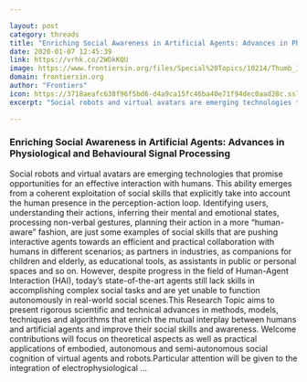 ```yaml
---

layout: post
category: threads
title: "Enriching Social Awareness in Artificial Agents: Advances in Physiological and Behavioural Signal Processing"
date: 2020-01-07 12:45:39
link: https://vrhk.co/2WOkKQU
image: https://www.frontiersin.org/files/Special%20Topics/10214/Thumb_166.jpg
domain: frontiersin.org
author: "Frontiers"
icon: https://3718aeafc638f96f5bd6-d4a9ca15fc46ba40e71f94dec0aad28c.ssl.cf1.rackcdn.com/favicon_16x16.ico
excerpt: "Social robots and virtual avatars are emerging technologies that promise opportunities for an effective interaction with humans. This ability emerges from a coherent exploitation of social skills that explicitly take into account the human presence in the perception-action loop. Identifying users, understanding their actions, inferring their mental and emotional states, processing non-verbal gestures, planning their action in a more “human-aware” fashion, are just some examples of social skills that are pushing interactive agents towards an efficient and practical collaboration with humans in different scenarios; as partners in industries, as companions for children and elderly, as educational tools, as assistants in public or personal spaces and so on. However, despite progress in the field of Human-Agent Interaction (HAI), today’s state-of-the-art agents still lack skills in accomplishing complex social tasks and are yet unable to function autonomously in real-world social scenes.This Research Topic aims to present rigorous scientific and technical advances in methods, models, techniques and algorithms that enrich the mutual interplay between humans and artificial agents and improve their social skills and awareness. Welcome contributions will focus on theoretical aspects as well as practical applications of embodied, autonomous and semi-autonomous social cognition of virtual agents and robots.Particular attention will be given to the integration of electrophysiological ..."

---
```


### Enriching Social Awareness in Artificial Agents: Advances in Physiological and Behavioural Signal Processing

Social robots and virtual avatars are emerging technologies that promise opportunities for an effective interaction with humans. This ability emerges from a coherent exploitation of social skills that explicitly take into account the human presence in the perception-action loop. Identifying users, understanding their actions, inferring their mental and emotional states, processing non-verbal gestures, planning their action in a more “human-aware” fashion, are just some examples of social skills that are pushing interactive agents towards an efficient and practical collaboration with humans in different scenarios; as partners in industries, as companions for children and elderly, as educational tools, as assistants in public or personal spaces and so on. However, despite progress in the field of Human-Agent Interaction (HAI), today’s state-of-the-art agents still lack skills in accomplishing complex social tasks and are yet unable to function autonomously in real-world social scenes.This Research Topic aims to present rigorous scientific and technical advances in methods, models, techniques and algorithms that enrich the mutual interplay between humans and artificial agents and improve their social skills and awareness. Welcome contributions will focus on theoretical aspects as well as practical applications of embodied, autonomous and semi-autonomous social cognition of virtual agents and robots.Particular attention will be given to the integration of electrophysiological ...